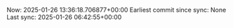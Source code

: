 Now: 2025-01-26 13:36:18.706877+00:00 Earliest commit since sync: None Last sync: 2025-01-26 06:42:55+00:00
